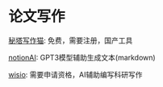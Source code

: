 # 论文写作

[秘塔写作猫](https://xiezuocat.com/): 免费，需要注册，国产工具

[notionAI](https://www.notion.so/): GPT3模型辅助生成文本(markdown)

[wisio](https://wisio.app/): 需要申请资格，AI辅助编写科研写作
